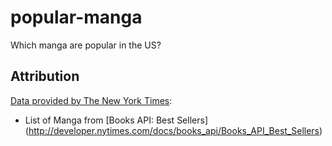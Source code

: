 # popular-manga
Which manga are popular in the US?

## Attribution

[Data provided by The New York Times](http://developer.nytimes.com/):
* List of Manga from [Books API: Best Sellers]
  (http://developer.nytimes.com/docs/books_api/Books_API_Best_Sellers)

